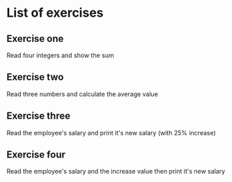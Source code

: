 # List of exercises

## Exercise one
Read four integers and show the sum

## Exercise two
Read three numbers and calculate the average value

## Exercise three
Read the employee's salary and print it's new salary (with 25% increase)

## Exercise four
Read the employee's salary and the increase value then print it's new salary
